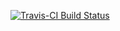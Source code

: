 
[![Travis-CI Build Status](https://travis-ci.org/.svg?branch=master)](https://travis-ci.org/) <!-- README.md is generated from README.Rmd. Please edit that file -->

